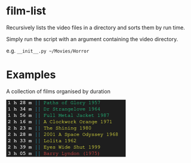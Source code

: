 # film-list
Recursively lists the video files in a directory and sorts them by run time.

Simply run the script with an argument containing the video directory.

e.g. `__init__.py ~/Movies/Horror`

# Examples

A collection of films organised by duration

![](img/kubrick.png)
